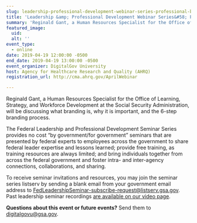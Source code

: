 ```yaml
---
slug: leadership-professional-development-webinar-series-professional-branding
title: 'Leadership &amp; Professional Development Webinar Series&#58; Professional Branding'
summary: 'Reginald Gant, a Human Resources Specialist for the Office of Learning, Strategy, and Workforce Development at the Social Security Administration, will be discussing what branding is, why it is important, and the 6-step branding process&#46;'
featured_image:
  uid:
  alt: ''
event_type:
  - online
date: 2019-04-19 12:00:00 -0500
end_date: 2019-04-19 13:00:00 -0500
event_organizer: DigitalGov University
host: Agency for Healthcare Research and Quality (AHRQ)
registration_url: http://cma.ahrq.gov/AprilWebinar

---
```


Reginald Gant, a Human Resources Specialist for the Office of Learning, Strategy, and Workforce Development at the Social Security Administration, will be discussing what branding is, why it is important, and the 6-step branding process.

The Federal Leadership and Professional Development Seminar Series provides no cost “by government/for government” seminars that are presented by federal experts to employees across the government to share federal leader expertise and lessons learned; provide free training, as training resources are always limited; and bring individuals together from across the federal government and foster intra- and inter-agency connections, collaborations, and sharing.

To receive seminar invitations and resources, you may join the seminar series listserv by sending a blank email from your government email address to [FedLeadershipSeminar-subscribe-request@listserv.gsa.gov](mailto:FedLeadershipSeminar-subscribe-request@listserv.gsa.gov). Past leadership seminar recordings [are available on our video page](https://www.youtube.com/channel/UCJ1wh1JcX9nwin7w1f_S3fQ).

**Questions about this event or future events?** Send them to [digitalgovu@gsa.gov](mailto:digitalgovu@gsa.gov).
